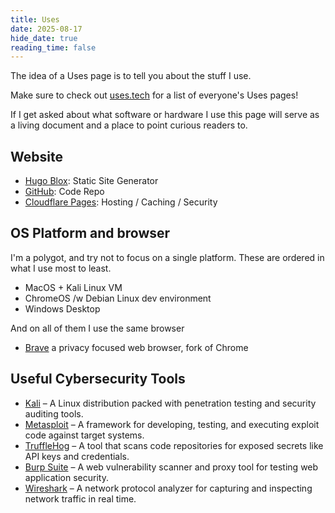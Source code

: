 ```yaml
---
title: Uses
date: 2025-08-17
hide_date: true
reading_time: false
---
```


The idea of a Uses page is to tell you about the stuff I use.

Make sure to check out [uses.tech](https://uses.tech/) for a list of everyone's Uses pages!

If I get asked about what software or hardware I use this page will serve as a living document and a place to point curious readers to.

## Website

- [Hugo Blox](https://hugoblox.com): Static Site Generator
- [GitHub](https://github.com/b33f/ian/): Code Repo
- [Cloudflare Pages](https://pages.cloudflare.com/): Hosting / Caching / Security

## OS Platform and browser

I'm a polygot, and try not to focus on a single platform.  These are ordered in what I use most to least.

- MacOS + Kali Linux VM
- ChromeOS /w Debian Linux dev environment
- Windows Desktop

And on all of them I use the same browser

- [Brave](https://brave.com/) a privacy focused web browser, fork of Chrome

## Useful Cybersecurity Tools

- [Kali](https://www.kali.org/) – A Linux distribution packed with penetration testing and security auditing tools.
- [Metasploit](https://www.metasploit.com/) – A framework for developing, testing, and executing exploit code against target systems.
- [TruffleHog](https://trufflesecurity.com/trufflehog) – A tool that scans code repositories for exposed secrets like API keys and credentials.
- [Burp Suite](https://portswigger.net/burp) – A web vulnerability scanner and proxy tool for testing web application security.
- [Wireshark](https://www.wireshark.org/) – A network protocol analyzer for capturing and inspecting network traffic in real time.